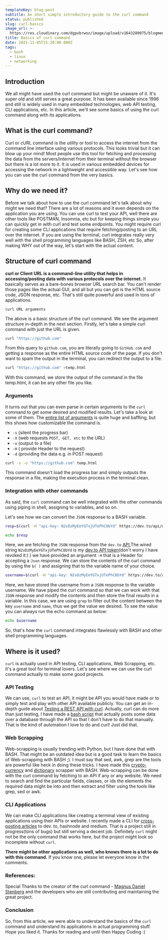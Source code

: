 ```yaml
---
templateKey: blog-post
subtitle: An short simple introductory guide to the curl command
status: published
slug: curl-basics
image_url: >-
  https://res.cloudinary.com/dgpxbrwoz/image/upload/v1643289075/blogmedia/bqnrrfaeaqfaj7hezxjx.png
title: Basics of curl command
date: 2021-11-05T15:20:00.000Z
tags:
  - bash
  - linux
  - networking
---
```


## Introduction

We all might have used the curl command but might be unaware of it. It's super old
and still serves a great purpose. It has been available since 1996 and still is
widely used in many embedded technologies, web API testing, CLI applications,
etc. In this article, we'll see some basics of using the curl command along with
its applications.

## What is the curl command?

Curl or cURL command is the utility or tool to access the internet from the command
line interface using various protocols. This looks trivial but it can blow up
your mind! Most people use this tool for fetching and processing the
data from the servers/internet from their terminal without the browser but
there is a lot more to it. It is used in various embedded devices for accessing
the network in a lightweight and accessible way. Let's see how you can use the curl
command from the very basics.

## Why do we need it?

Before we talk about how to use the curl command let's talk about why might we need
that? There are a lot of reasons and it even depends on the application you are
using.  You can use curl to test your API, well there are other tools like
POSTMAN, Insomnia, etc but for keeping things simple you can quickly get in
with curl and test some endpoints.  You might require curl for creating some
CLI applications that require fetching/posting to an URL over the internet.
If you are using the terminal, curl integrates really very well with the shell
programming languages like BASH, ZSH, etc So, after making WHY out of the way,
let's start with the actual content.

## Structure of curl command

**curl or Client URL is a command-line utility that helps in accessing/posting
data with various protocols over the internet.** It basically serves as a
bare-bones browser URL search bar.  You can't render those pages like the
actual GUI, and all but you can get is the HTML source code, JSON response,
etc.  That's still quite powerful and used in tons of applications.

```
curl URL arguments 
```

The above is a basic structure of the curl command. We see the argument
structure in-depth in the next section. Firstly, let's take a simple curl command with just the URL is given.

```bash
curl "https://github.com"   
```

From this query to `github.com`, you are literally going to `GitHub.com` and getting a response as the entire HTML source code of the page.
If you don't want to spam the output in the terminal, you can redirect the output to a file.

```bash
curl "https://github.com" >temp.html
```

With this command, we store the output of the command in the file temp.html, it can be any other file you like.

### Arguments

It turns out that you can even parse in certain arguments to the `curl` command to get some desired and modified results. Let's take a look at some of them.
The [entire list of arguments](https://curl.se/docs/manpage.html) is quite huge
and baffling, but this shows how customizable the command is.

* `-s` (silent the progress bar)
* `-X` (web requests `POST, GET, etc` to the URL)
* `-o` (output to a file)
* `-H` ( provide Header to the request)
* `-d` (providing the data e.g. in POST request)

```bash
curl -s -o "https://github.com" temp.html
```

This command doesn't load the progress bar and simply outputs the response in a
file, making the execution process in the terminal clean.

### Integration with other commands

As said, the `curl` command can be well integrated with the other commands using piping in shell, assigning to variables, and so on.

Let's see how we can convert the `JSON` response to a BASH variable.

```bash
resp=$(curl -H "api-key: N2vDzMyEeYGTxjUTePhC8bYd" https://dev.to/api/users/me)

echo $resp
```

Here, we are fetching the `JSON` response from the `dev.to` [API](https://developers.forem.com/api/),The wired string `N2vDzMyEeYGTxjUTePhC8bYd` is my [dev.to API token](https://dev.to/settings/account)(don't worry I have revoked it:) ) we have provided an argument `-H` that is a Header for accepting a `Json` response.
We can store the contents of the curl command by using the `$( )` and assigning that to the variable name of your choice.

```bash
username=$(curl -H "api-key: N2vDzMyEeYGTxjUTePhC8bYd" https://dev.to/api/users/me | grep -o -P '(?<=username":").*(?=","name)')
```

Here, we have stored the username from a `JSON` response to the variable username. We have piped the curl command so that we can work with that `JSON` response and modify the contents and then store the final results in a variable.
In this case, we are using `grep` to filter out the content between the key `username` and `name`, thus we get the value we desired. To see the value you can always run the echo command as below:

```bash
echo $username
```

So, that's how the `curl` command integrates flawlessly with BASH and other shell programming languages.

## Where is it used?

`curl` is actually used in API testing, CLI applications, Web Scrapping, etc. It's a great tool for terminal lovers. Let's see where we can use the curl command actually to make some good projects.

### API Testing

We can use, `curl` to test an API, it might be API you would have made or to simply test and play with other API available publicly. You can get an in-depth guide about [Testing a REST API with curl](https://www.codepedia.org/ama/how-to-test-a-rest-api-from-command-line-with-curl/).
Actually, curl can do more than just testing, I have made a [bash script](https://gist.github.com/Mr-Destructive/80860664b1014ef0b94092d68ead1044) that actually posts some data over a database through the API so that I don't have to do that manually. That is the kind of automation I love to do and curl! Just did that.

### Web Scrapping

Web-scrapping is usually trending with Python, but I have done that with BASH.
That might be an outdated idea but is a good task to learn the basics of
Web-scrapping with BASH ;). I must say that sed, awk, grep are the tools are
powerful like heck in doing these tricks. I have made this
[crypto-currency](https://mr-destructive.github.io/techstructive-blog/bash/2021/07/15/BASH-Crypto-Coingecko.html)
and
[dictionary](https://mr-destructive.github.io/techstructive-blog/bash/2021/07/27/BASH-script-dictionary-scrap.html)
scrapper with BASH. Web-scrapping can be done with the curl command by fetching to
an API if any or any website. We need to search and find the particular fields,
classes, or ids the elements the required data might be into and then extract
and filter using the tools like grep, sed or awk.

### CLI Applications

We can make CLI applications like creating a terminal view of existing
applications using their APIs or website. I recently made a CLI for
[cross-posting articles](https://github.com/Mr-Destructive/crossposter) to
dev. to, hashnode and medium. That is a project still in progress(tons of bugs)
but still serving a decent job. Definitely `curl` might not be the only command
that works here, but the project might look so incomplete without `curl`.

**There might be other applications as well, who knows there is a lot to do with this command.** If you know one, please let everyone know in the comments.

### References:

Special Thanks to the creator of the curl command - [Magnus Daniel Stenberg](https://github.com/bagder) and the developers who are still contributing and maintaining the great project.

### Conclusion

So, from this article, we were able to understand the basics of the `curl` command and understand its applications in actual programming stuff. Hope you liked it. Thanks for reading and until then Happy Coding :)
